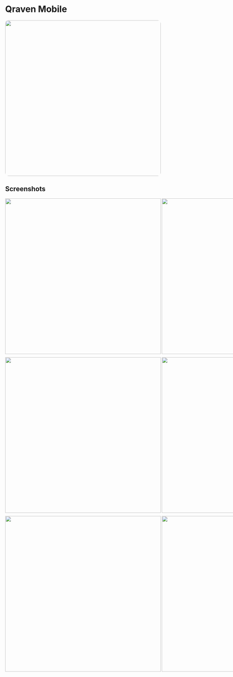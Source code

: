 # Qraven Mobile

<img src="./src/assets/qraven-logo.png" height="500px" width="500px" style="border-radius: 10px;"/>

## Screenshots

<div style="display: flex; gap: 3px; justify-content: space-between;">
<img src="./src/assets/images/screenshots/screenq1.jpg" height="500px" />
<img src="./src/assets/images/screenshots/screenq2.jpg" height="500px" />
<img src="./src/assets/images/screenshots/screenq3.jpg" height="500px" />
<img src="./src/assets/images/screenshots/screenq4.jpg" height="500px" />
</div>
<div style="display: flex; gap: 3px; justify-content: space-between; margin-top: 10px;">
<img src="./src/assets/images/screenshots/screenq5.jpg" height="500px" />
<img src="./src/assets/images/screenshots/screenq6.jpg" height="500px" />
<img src="./src/assets/images/screenshots/screenq7.jpg" height="500px" />
<img src="./src/assets/images/screenshots/screenq8.jpg" height="500px" />
</div>
<div style="display: flex; gap: 3px; justify-content: space-between; margin-top: 10px;">
<img src="./src/assets/images/screenshots/screenq9.jpg" height="500px" />
<img src="./src/assets/images/screenshots/screenq10.jpg" height="500px" />
<img src="./src/assets/images/screenshots/screenq11.jpg" height="500px" />
<img src="./src/assets/images/screenshots/screenq12.jpg" height="500px" />
</div>
